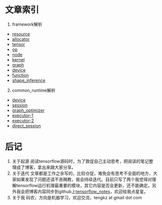 ﻿# 文章索引
1. framework解析
- [resource](https://www.cnblogs.com/jicanghai/p/9535504.html)
- [allocator](https://www.cnblogs.com/jicanghai/p/9535808.html)
- [tensor](https://www.cnblogs.com/jicanghai/p/9537282.html)
- [op](https://www.cnblogs.com/jicanghai/p/9539513.html)
- [node](https://www.cnblogs.com/jicanghai/p/9540261.html)
- [kernel](https://www.cnblogs.com/jicanghai/p/9545674.html)
- [graph](https://www.cnblogs.com/jicanghai/p/9546145.html)
- [device](https://www.cnblogs.com/jicanghai/p/9547635.html)
- [function](https://www.cnblogs.com/jicanghai/p/9551776.html)
- [shape_inference](https://www.cnblogs.com/jicanghai/p/9552490.html)
2. common_runtime解析
- [device](https://www.cnblogs.com/jicanghai/p/9569187.html)
- [session](https://www.cnblogs.com/jicanghai/p/9569294.html)
- [graph_optimizer](https://www.cnblogs.com/jicanghai/p/9569938.html)
- [executor-1](https://www.cnblogs.com/jicanghai/p/9572213.html)
- [executor-2](https://www.cnblogs.com/jicanghai/p/9572217.html)
- [direct_session](https://www.cnblogs.com/jicanghai/p/9589285.html)

# 后记
1. 关于起源
阅读tensorflow源码时，为了敦促自己主动思考，把阅读的笔记整理成了博客，拿出来跟大家分享。
2. 关于迭代
文章都是工作之余写的，比较仓促，难免会有思考不全面的地方，大家如果发现了问题还请不吝赐教，我会持续迭代。目前只写了两个我觉得对理解tensorflow运行机理最重要的模块，其它内容是否会更新，还不能确定。另外我会把博客内容同步到github上[tensorflow_notes](https://github.com/tengkz/tensorflow_notes)，欢迎给我点星星。
3. 关于我
码农，方向是机器学习，欢迎交流，tengkz at gmail dot com